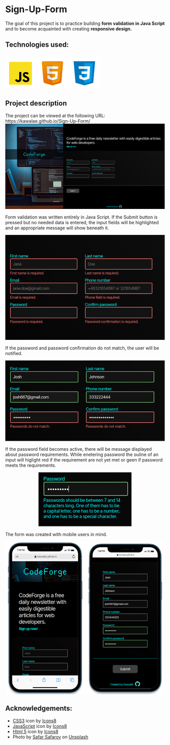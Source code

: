 # Sign-Up-Form

<p align ="justify">The goal of this project is to practice building <strong>form validation in Java Script</strong> and to become acquainted with creating <strong>responsive design.</strong></p>


<h2>Technologies used: <h2>
<img src="Pictures/soft-dev-icons/icons8-javascript.svg" alt="Java Script icon">
<img src="Pictures/soft-dev-icons/icons8-html-5.svg" alt="HTML icon">
<img src="Pictures/soft-dev-icons/icons8-css3.svg" alt="CSS icon">

<h2>Project description</h2>
The project can be viewed at the following URL:
https://kawalae.github.io/Sign-Up-Form/

<img src="Pictures/Readme-pics/full-page-screen.png" alt="Full page screenshot.">

Form validation was written entirely in Java Script. If the Submit button is pressed but no needed data is entered, the input fields will be highlighted and an appropriate message will show beneath it.

<div align='center'>
   <img src="Pictures/Readme-pics/form-1.png" alt="Full page screenshot.">
</div>

If the password and password confirmation do not match, the user will be notified.

<div align='center'>
    <img src="Pictures/Readme-pics/form-2.png" alt="page screenshot.">
</div>

If the password field becomes active, there will be message displayed about password requirements. While enetering password the ouline of an input will higlight red if the requirement are not yet met or geen if password meets the requirements. 

<div align='center'>
    <img src="Pictures/Readme-pics/form-3.png" alt="page screenshot.">
</div>

The form was created with mobile users in mind. 

<div align='center'>
    <img src="Pictures/Readme-pics/phone.png" alt="phone screenshot.">
</div>


<h2>Acknowledgements:</h2>
<ul>
    <li><a target="_blank" href="https://icons8.com/icon/21278/css3">CSS3</a> icon by <a target="_blank" href="https://icons8.com">Icons8</a></li>
    <li><a target="_blank" href="https://icons8.com/icon/PXTY4q2Sq2lG/javascript">JavaScript</a> icon by <a target="_blank" href="https://icons8.com">Icons8</a></li>
    <li><a target="_blank" href="https://icons8.com/icon/v8RpPQUwv0N8/html-5">Html 5</a> icon by <a target="_blank" href="https://icons8.com">Icons8</a></li>
    <li>Photo by <a href="https://unsplash.com/@safarslife?utm_source=unsplash&utm_medium=referral&utm_content=creditCopyText">Safar Safarov</a> on <a href="https://unsplash.com/photos/koOdUvfGr4c?utm_source=unsplash&utm_medium=referral&utm_content=creditCopyText">Unsplash</a>
  </li>
</ul>



